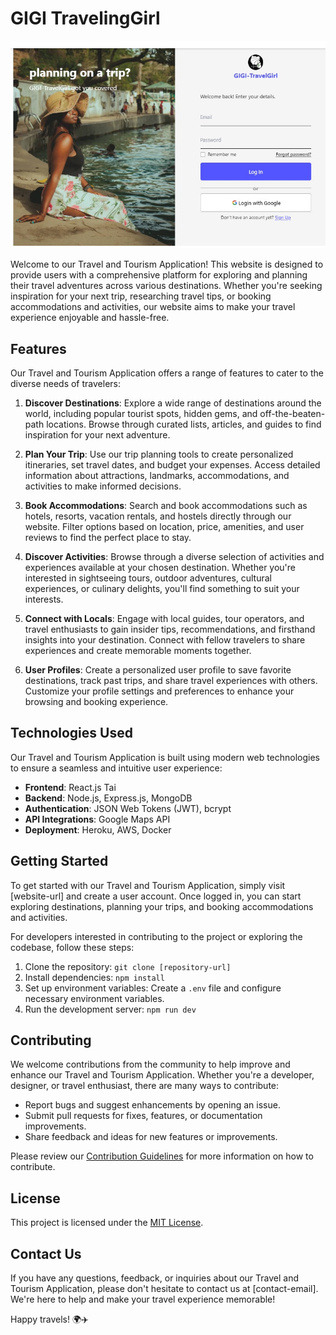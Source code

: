 # GIGI TravelingGirl

![GIGI TAVELGIRL](./img/IMG-20240324-WA0011.jpg)

Welcome to our Travel and Tourism Application! This website is designed to provide users with a comprehensive platform for exploring and planning their travel adventures across various destinations. Whether you're seeking inspiration for your next trip, researching travel tips, or booking accommodations and activities, our website aims to make your travel experience enjoyable and hassle-free.

## Features

Our Travel and Tourism Application offers a range of features to cater to the diverse needs of travelers:

1. **Discover Destinations**: Explore a wide range of destinations around the world, including popular tourist spots, hidden gems, and off-the-beaten-path locations. Browse through curated lists, articles, and guides to find inspiration for your next adventure.

2. **Plan Your Trip**: Use our trip planning tools to create personalized itineraries, set travel dates, and budget your expenses. Access detailed information about attractions, landmarks, accommodations, and activities to make informed decisions.

3. **Book Accommodations**: Search and book accommodations such as hotels, resorts, vacation rentals, and hostels directly through our website. Filter options based on location, price, amenities, and user reviews to find the perfect place to stay.

4. **Discover Activities**: Browse through a diverse selection of activities and experiences available at your chosen destination. Whether you're interested in sightseeing tours, outdoor adventures, cultural experiences, or culinary delights, you'll find something to suit your interests.

5. **Connect with Locals**: Engage with local guides, tour operators, and travel enthusiasts to gain insider tips, recommendations, and firsthand insights into your destination. Connect with fellow travelers to share experiences and create memorable moments together.

6. **User Profiles**: Create a personalized user profile to save favorite destinations, track past trips, and share travel experiences with others. Customize your profile settings and preferences to enhance your browsing and booking experience.

## Technologies Used

Our Travel and Tourism Application is built using modern web technologies to ensure a seamless and intuitive user experience:

- **Frontend**: React.js Tai
- **Backend**: Node.js, Express.js, MongoDB
- **Authentication**: JSON Web Tokens (JWT), bcrypt
- **API Integrations**: Google Maps API
- **Deployment**: Heroku, AWS, Docker

## Getting Started

To get started with our Travel and Tourism Application, simply visit [website-url] and create a user account. Once logged in, you can start exploring destinations, planning your trips, and booking accommodations and activities.

For developers interested in contributing to the project or exploring the codebase, follow these steps:

1. Clone the repository: `git clone [repository-url]`
2. Install dependencies: `npm install`
3. Set up environment variables: Create a `.env` file and configure necessary environment variables.
4. Run the development server: `npm run dev`

## Contributing

We welcome contributions from the community to help improve and enhance our Travel and Tourism Application. Whether you're a developer, designer, or travel enthusiast, there are many ways to contribute:

- Report bugs and suggest enhancements by opening an issue.
- Submit pull requests for fixes, features, or documentation improvements.
- Share feedback and ideas for new features or improvements.

Please review our [Contribution Guidelines](CONTRIBUTING.md) for more information on how to contribute.

## License

This project is licensed under the [MIT License](LICENSE).

## Contact Us

If you have any questions, feedback, or inquiries about our Travel and Tourism Application, please don't hesitate to contact us at [contact-email]. We're here to help and make your travel experience memorable!

Happy travels! 🌍✈️
